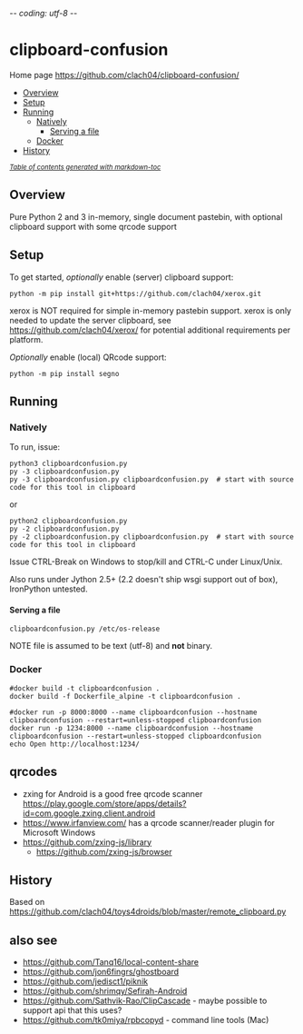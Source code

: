 -*- coding: utf-8 -*-

# clipboard-confusion

Home page https://github.com/clach04/clipboard-confusion/

  * [Overview](#overview)
  * [Setup](#setup)
  * [Running](#running)
    + [Natively](#natively)
      - [Serving a file](#serving-a-file)
    + [Docker](#docker)
  * [History](#history)

<small><i><a href='http://ecotrust-canada.github.io/markdown-toc/'>Table of contents generated with markdown-toc</a></i></small>

## Overview

Pure Python 2 and 3 in-memory, single document pastebin, with optional clipboard support with some qrcode support

## Setup

To get started, *optionally* enable (server) clipboard support:

    python -m pip install git+https://github.com/clach04/xerox.git

xerox is NOT required for simple in-memory pastebin support. xerox is only needed to update the server clipboard, see https://github.com/clach04/xerox/ for potential additional requirements per platform.

*Optionally* enable (local) QRcode support:

    python -m pip install segno

## Running

### Natively

To run, issue:

    python3 clipboardconfusion.py
    py -3 clipboardconfusion.py
    py -3 clipboardconfusion.py clipboardconfusion.py  # start with source code for this tool in clipboard

or

    python2 clipboardconfusion.py
    py -2 clipboardconfusion.py
    py -2 clipboardconfusion.py clipboardconfusion.py  # start with source code for this tool in clipboard

Issue CTRL-Break on Windows to stop/kill and CTRL-C under Linux/Unix.

Also runs under Jython 2.5+ (2.2 doesn't ship wsgi support out of box), IronPython untested.

#### Serving a file

    clipboardconfusion.py /etc/os-release

NOTE file is assumed to be text (utf-8) and **not** binary.

### Docker

    #docker build -t clipboardconfusion .
    docker build -f Dockerfile_alpine -t clipboardconfusion .

    #docker run -p 8000:8000 --name clipboardconfusion --hostname clipboardconfusion --restart=unless-stopped clipboardconfusion
    docker run -p 1234:8000 --name clipboardconfusion --hostname clipboardconfusion --restart=unless-stopped clipboardconfusion
    echo Open http://localhost:1234/


## qrcodes

  * zxing for Android is a good free qrcode scanner https://play.google.com/store/apps/details?id=com.google.zxing.client.android
  * https://www.irfanview.com/ has a qrcode scanner/reader plugin for Microsoft Windows
  * https://github.com/zxing-js/library
      * https://github.com/zxing-js/browser

## History

Based on https://github.com/clach04/toys4droids/blob/master/remote_clipboard.py

## also see

  * https://github.com/Tanq16/local-content-share
  * https://github.com/jon6fingrs/ghostboard
  * https://github.com/jedisct1/piknik
  * https://github.com/shrimqy/Sefirah-Android
  * https://github.com/Sathvik-Rao/ClipCascade - maybe possible to support api that this uses?
  * https://github.com/tk0miya/rpbcopyd - command line tools (Mac)

